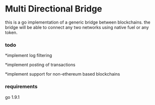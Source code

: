 # Multi Directional Bridge

this is a go implementation of a generic bridge between blockchains. the bridge will be able to connect any two networks using native fuel or any token.

### todo
*implement log filtering

*implement posting of transactions

*implement support for non-ethereum based blockchains

### requirements
go 1.9.1
